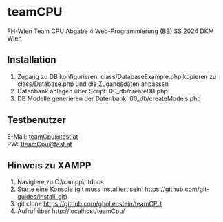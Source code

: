# teamCPU
FH-Wien Team CPU Abgabe 4 Web-Programmierung (BB) SS 2024 DKM Wien

## Installation
1. Zugang zu DB konfigurieren: class/DatabaseExample.php kopieren zu class/Database.php und die Zugangsdaten anpassen
2. Datenbank anlegen über Script: 00_db/createDB.php
3. DB Modelle generieren der Datenbank: 00_db/createModels.php

## Testbenutzer
E-Mail: teamCpu@test.at  
PW: 1teamCpu@test.at

## Hinweis zu XAMPP
1. Navigiere zu C:\xampp\htdocs
2. Starte eine Konsole (git muss installiert sein! https://github.com/git-guides/install-git)
3. git clone https://github.com/ghollenstein/teamCPU
4. Aufruf über http://localhost/teamCpu/